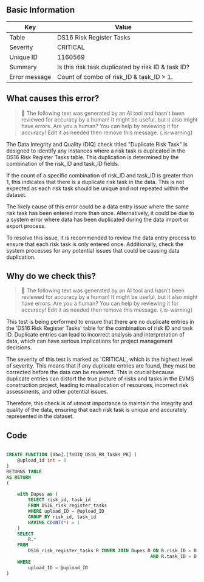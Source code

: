 ## Basic Information
| Key         | Value          |
|-------------|----------------|
| Table       | DS16 Risk Register Tasks |
| Severity    | CRITICAL |
| Unique ID   | 1160569   |
| Summary     | Is this risk task duplicated by risk ID & task ID? |
| Error message | Count of combo of risk_ID & task_ID > 1. |

## What causes this error?

> :robot: The following text was generated by an AI tool and hasn't been reviewed for accuracy by a human! It might be useful, but it also might have errors. Are you a human? You can help by reviewing it for accuracy! Edit it as needed then remove this message.
{.is-warning}

The Data Integrity and Quality (DIQ) check titled "Duplicate Risk Task" is designed to identify any instances where a risk task is duplicated in the DS16 Risk Register Tasks table. This duplication is determined by the combination of the risk_ID and task_ID fields. 

If the count of a specific combination of risk_ID and task_ID is greater than 1, this indicates that there is a duplicate risk task in the data. This is not expected as each risk task should be unique and not repeated within the dataset. 

The likely cause of this error could be a data entry issue where the same risk task has been entered more than once. Alternatively, it could be due to a system error where data has been duplicated during the data import or export process. 

To resolve this issue, it is recommended to review the data entry process to ensure that each risk task is only entered once. Additionally, check the system processes for any potential issues that could be causing data duplication.
## Why do we check this?

> :robot: The following text was generated by an AI tool and hasn't been reviewed for accuracy by a human! It might be useful, but it also might have errors. Are you a human? You can help by reviewing it for accuracy! Edit it as needed then remove this message.
{.is-warning}

This test is being performed to ensure that there are no duplicate entries in the 'DS16 Risk Register Tasks' table for the combination of risk ID and task ID. Duplicate entries can lead to incorrect analysis and interpretation of data, which can have serious implications for project management decisions. 

The severity of this test is marked as 'CRITICAL', which is the highest level of severity. This means that if any duplicate entries are found, they must be corrected before the data can be reviewed. This is crucial because duplicate entries can distort the true picture of risks and tasks in the EVMS construction project, leading to misallocation of resources, incorrect risk assessments, and other potential issues. 

Therefore, this check is of utmost importance to maintain the integrity and quality of the data, ensuring that each risk task is unique and accurately represented in the dataset.
## Code

```sql

CREATE FUNCTION [dbo].[fnDIQ_DS16_RR_Tasks_PK] (
	@upload_id int = 0
)
RETURNS TABLE
AS RETURN
(
	
	with Dupes as (
		SELECT risk_id, task_id
		FROM DS16_risk_register_tasks
		WHERE upload_ID = @upload_ID
		GROUP BY risk_id, task_id
		HAVING COUNT(*) > 1
	)
	SELECT 
		R.*
	FROM 
		DS16_risk_register_tasks R INNER JOIN Dupes D ON R.risk_ID = D.risk_ID 
													 AND R.task_ID = D.task_ID
	WHERE 
		upload_ID = @upload_ID
)
```
